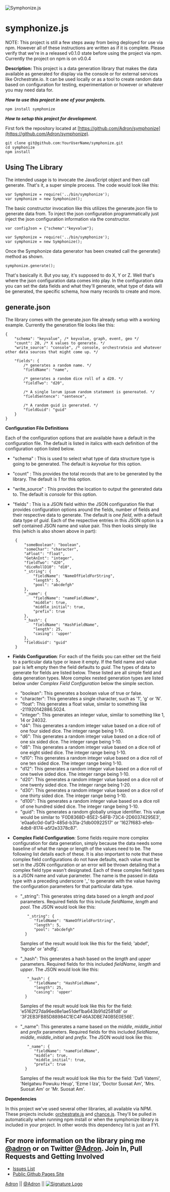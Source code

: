 ![Symphonize.js](http://photos.adron.me/Software/Software-Development/Symphonize/i-kzTdM4Q/0/S/Symphonize-S.png "Symphonize.js")

symphonize.js
===
NOTE: This project is still a few steps away from being deployed for use via npm. However all of these instructions are written as if it is complete. Please verify that we're in a released v0.1.0 state before using the project via npm. Currently the project on npm is on v0.0.4
 
**Description:** This project is a data generation library that makes the data available as generated for display via the console or for external services like Orchestrate.io. It can be used locally or as a tool to create random data based on configuration for testing, experimentation or however or whatever you may need data for.

***How to use this project in one of your projects.***

	npm install symphonize

***How to setup this project for development.***

First fork the repository located at [https://github.com/Adron/symphonize](https://github.com/Adron/symphonize).

	git clone git@github.com:YourUserName/symphonize.git
	cd symphonize
	npm install

Using The Library
---

The intended usage is to invocate the JavaScript object and then call generate. That's it, a super simple process. The code would look like this:

	var Symphonize = require('../bin/symphonize');
	var symphonize = new Symphonize();

The basic constructor invocation like this utilizes the generate.json file to generate data from. To inject the json configuration programmatically just inject the json configuration information via the constructor.

	var configJson = {"schema":"keyvalue"};

	var Symphonize = require('../bin/symphonize');
	var symphonize = new Symphonize();

Once the Symphonize data generator has been created call the generate() method as shown.

	symphonize.generate();

That's basically it. But you say, it's supposed to do X, Y or Z. Well that's where the json configuration data comes into play. In the configuration data you can set the data fields and what they'll generate, what type of data will be generated, the specific schema, how many records to create and more.

generate.json
---
The library comes with the generate.json file already setup with a working example. Currently the generation file looks like this:

	{
	    "schema": "keyvalue", /* keyvalue, graph, event, geo */
	    "count": 20, /* X values to generate. */
	    "write_source": "console", /* console, orchestrateio and whatever other data sources that might come up. */

	    "fields": {
	        /* generates a random name. */
	        "fieldName": "name",

	        /* generates a random dice roll of a d20. */
	        "fieldTwo": "d20",

	        /* A single lorum ipsum random statement is genereated. */
	        "fieldSentence": "sentence",

	        /* A random guid is generated. */
	        "fieldGuid": "guid"
	    }
	}

**Configuration File Definitions**

Each of the configuration options that are available have a default in the configuration file. The default is listed in italics with each definition of the configuration option listed below.

 * "schema" : This is used to select what type of data structure type is going to be generated. The default is *keyvalue* for this option.
 * "count" : This provides the total records that are to be generated by the library. The default is *1* for this option.
 * "write_source" : This provides the location to output the generated data to. The default is *console* for this option.
 * "fields" : This is a JSON field within the JSON configuration file that provides configuration options around the fields, number of fields and their respective data to generate. The default is *one field*, with a default data type of *guid*. Each of the respective entries in this JSON option is a self contained JSON name and value pair. This then looks simply like this (which is also shown above in part):
	
		{
			"someBoolean": "boolean",
			"someChar": "character",
			"aFloat": "float",
			"GetAnInt": "integer",
	        "fieldTwo": "d20",
	        "diceRollD10": "d10",
	        "_string": {
	        	"fieldName": "NameOfFieldForString",
	        	"length": 5,
	        	"pool": "abcdefgh"
	        },
 		    "_name": {
	        	"fieldName": "nameFieldName",
	        	"middle": true,
	        	"middle_initial": true,
	        	"prefix": true
	        },
	        "_hash": {
	        	"fieldName": "HashFieldName",
	        	"length": 25,
	        	"casing": 'upper'
	        },
	        "fieldGuid": "guid"
	    }
 * **Fields Configuration**: For each of the fields you can either set the field to a particular data type or leave it empty. If the field name and value pair is left empty then the field defaults to *guid*. The types of data to generate for fields are listed below. These listed are all simple field and data generation types. More complex nested generation types are listed below under *Complex Field Configuration* below the simple section.
	 * "boolean": This generates a boolean value of true or false.
	 * "character": This generates a single character, such as '1', 'g' or 'N'.
	 * "float": This generates a float value, similar to something like -211920142886.5024.
	 * "integer": This generates an integer value, similar to something like 1, 14 or 24032.
	 * "d4": This generates a random integer value based on a dice roll of one four sided dice. The integer range being 1-10.
	 * "d6": This generates a random integer value based on a dice roll of one six sided dice. The integer range being 1-10.
	 * "d8": This generates a random integer value based on a dice roll of one eight sided dice. The integer range being 1-10.
	 * "d10": This generates a random integer value based on a dice roll of one ten sided dice. The integer range being 1-10.
	 * "d12": This generates a random integer value based on a dice roll of one twelve sided dice. The integer range being 1-10.
	 * "d20": This generates a random integer value based on a dice roll of one twenty sided dice. The integer range being 1-20.
	 * "d30": This generates a random integer value based on a dice roll of one thirty sided dice. The integer range being 1-10.
	 * "d100": This generates a random integer value based on a dice roll of one hundred sided dice. The integer range being 1-10.
	 * "guid": This generates a random globally unique identifier. This value would be similar to 'F0D8368D-85E2-54FB-73C4-2D60374295E3', 'e0aa6c0d-0af3-485d-b31a-21db00922517' or '1627f683-efeb-4db8-8174-a5f2e3378c87'.

 * **Complex Field Configuration**: Some fields require more complex configuration for data generation, simply because the data needs some baseline of what the range or length of the values need to be. The following list details each of these. It is also important to note that these complex field configurations do not have defaults, each value must be set in the JSON configuration or an error will be thrown detailing that a complex field type wasn't designated. Each of these complex field types is a JSON name and value parameter. The name is the passed in data type with a preceding underscore '_' to generate with the value having the configuration parameters for that particular data type.
 	
 	* "_string": This generates string data based on a *length* and *pool* parameters. Required fields for this include *fieldName*, *length* and *pool*. The JSON would look like this:
 	
 		     "_string": {
	        	"fieldName": "NameOfFieldForString",
	        	"length": 5,
	        	"pool": "abcdefgh"
	        }
	        
	    Samples of the result would look like this for the field; 'abdef', 'hgcde' or 'ahdfg'.
	* "_hash": This generates a hash based on the *length* and *upper* parameters. Required fields for this included *fieldName*, *length* and *upper*. The JSON would look like this:
	
 		     "_hash": {
	        	"fieldName": "HashFieldName",
	        	"length": 25,
	        	"casing": 'upper'
	        }
	        
	    Samples of the result would look like this for the field: 'e5162f27da96ed8e1ae51def1ba643b91d2581d8' or '3F2EB3FB85D88984C1EC4F46A3DBE740B5E0E56E'.
	* "_name": This generates a name based on the *middle*, *middle_initial* and *prefix* parameters. Required fields for this included *fieldName*, *middle*, *middle_initial* and *prefix*. The JSON would look like this:
	
 		     "_name": {
	        	"fieldName": "nameFieldName",
	        	"middle": true,
	        	"middle_initial": true,
	        	"prefix": true
	        }
	        
	    Samples of the result would look like this for the field: 'Dafi Vatemi', 'Nelgatwu Powuku Heup', 'Ezme I Iza', 'Doctor Suosat Am', 'Mrs. Suosat Am' or 'Mr. Suosat Am'.
	
**Dependencies**

In this project we've used several other libraries, all available via NPM. These projects include: [orchestrate.js](https://npmjs.org/package/orchestrate) and [chance.js](https://npmjs.org/package/chance). They'll be pulled in automatically when running npm install or when the symphonize library is included in your project. In other words this dependency list is just an FYI.

For more information on the library ping me [@adron](https://github.com/adron) or on Twitter [@Adron](http://twitter.com/adron).
Join In, Pull Requests and Getting Involved
---

 * [Issues List](https://github.com/Adron/symphonize/issues?state=open)
 * [Public Github Pages Site](http://adron.github.io/symphonize/)

[Adron](https://github.com/Adron) || [@Adron](http://twitter.com/adron) || [![Signature Logo](http://photos.adron.me/Software/Misc-Images/Logo/i-5zk96td/0/O/AH---Logo-32x32.png)](http://adron.me)
